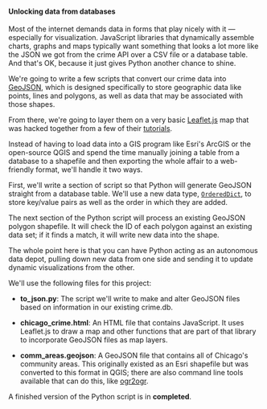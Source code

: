 #### Unlocking data from databases

Most of the internet demands data in forms that play nicely with it — especially for visualization. JavaScript libraries that dynamically assemble charts, graphs and maps typically want something that looks a lot more like the JSON we got from the crime API over a CSV file or a database table. And that's OK, because it just gives Python another chance to shine.

We're going to write a few scripts that convert our crime data into [GeoJSON](http://geojson.org/), which is designed specifically to store geographic data like points, lines and polygons, as well as data that may be associated with those shapes.

From there, we're going to layer them on a very basic [Leaflet.js](http://leafletjs.com/) map that was hacked together from a few of their [tutorials](http://leafletjs.com/examples.html). 

Instead of having to load data into a GIS program like Esri's ArcGIS or the open-source QGIS and spend the time manually joining a table from a database to a shapefile and then exporting the whole affair to a web-friendly format, we'll handle it two ways.

First, we'll write a section of script so that Python will generate GeoJSON straight from a database table. We'll use a new data type, [```OrderedDict```](https://docs.python.org/2/library/collections.html#collections.OrderedDict), to store key/value pairs as well as the order in which they are added.

The next section of the Python script will process an existing GeoJSON polygon shapefile. It will check the ID of each polygon against an existing data set; if it finds a match, it will write new data into the shape.

The whole point here is that you can have Python acting as an autonomous data depot, pulling down new data from one side and sending it to update dynamic visualizations from the other.

We'll use the following files for this project:

- **to_json.py**: The script we'll write to make and alter GeoJSON files based on information in our existing crime.db.

- **chicago_crime.html**: An HTML file that contains JavaScript. It uses Leaflet.js to draw a map and other functions that are part of that library to incorporate GeoJSON files as map layers.

- **comm_areas.geojson**: A GeoJSON file that contains all of Chicago's community areas. This originally existed as an Esri shapefile but was converted to this format in QGIS; there are also command line tools available that can do this, like [ogr2ogr](http://www.gdal.org/ogr2ogr.html).

A finished version of the Python script is in **completed**. 